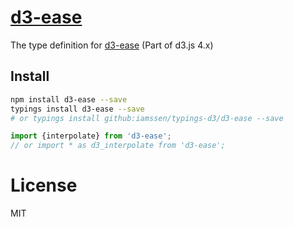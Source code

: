 [d3-ease]
================================================
The type definition for [d3-ease] (Part of d3.js 4.x)

Install
------------------------------------------------
```bash
npm install d3-ease --save
typings install d3-ease --save
# or typings install github:iamssen/typings-d3/d3-ease --save
```

```typescript
import {interpolate} from 'd3-ease';
// or import * as d3_interpolate from 'd3-ease';
```

License
================================================
MIT


[d3-ease]: https://github.com/d3/d3-ease